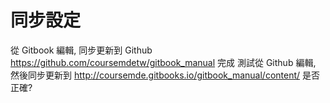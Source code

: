 # 同步設定
從 Gitbook 編輯, 同步更新到 Github https://github.com/coursemdetw/gitbook_manual 完成
測試從 Github 編輯, 然後同步更新到 http://coursemde.gitbooks.io/gitbook_manual/content/ 是否正確?

